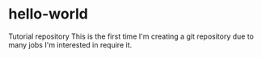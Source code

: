 # hello-world
Tutorial repository
This is the first time I'm creating a git repository due to many jobs I'm interested in require it.

